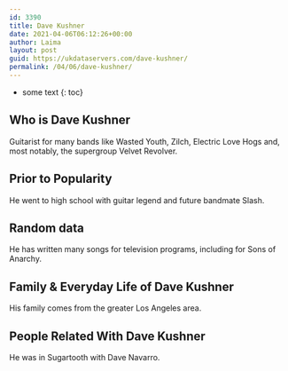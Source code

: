 ```yaml
---
id: 3390
title: Dave Kushner
date: 2021-04-06T06:12:26+00:00
author: Laima
layout: post
guid: https://ukdataservers.com/dave-kushner/
permalink: /04/06/dave-kushner/
---
```


* some text
{: toc}


## Who is Dave Kushner
                  
                  
                  
Guitarist for many bands like Wasted Youth, Zilch, Electric Love Hogs and, most notably, the supergroup Velvet Revolver.
                  
              
            
              
            
                
                
                
## Prior to Popularity
                  
                  
                  
He went to high school with guitar legend and future bandmate Slash.
                  
              
            
              
            
                
                
                
## Random data
                  
                  
                  
He has written many songs for television programs, including for Sons of Anarchy.
                  
              
            
              
            
                
                
                
## Family & Everyday Life of Dave Kushner
                  
                  
                  
His family comes from the greater Los Angeles area.
                  
              
            
              
            
                
                
                
## People Related With Dave Kushner
                  
                  
                  
He was in Sugartooth with Dave Navarro.
                  
              
            
              
            
                
              
            
              
              
            
            
              
            
          
          
          